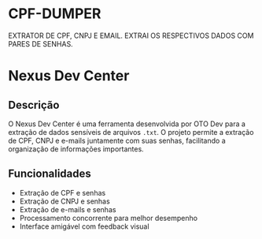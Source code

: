 # CPF-DUMPER
EXTRATOR DE CPF, CNPJ E EMAIL. EXTRAI OS RESPECTIVOS DADOS COM PARES DE SENHAS.


# Nexus Dev Center

## Descrição

O Nexus Dev Center é uma ferramenta desenvolvida por OTO Dev para a extração de dados sensíveis de arquivos `.txt`. O projeto permite a extração de CPF, CNPJ e e-mails juntamente com suas senhas, facilitando a organização de informações importantes.

## Funcionalidades

- Extração de CPF e senhas
- Extração de CNPJ e senhas
- Extração de e-mails e senhas
- Processamento concorrente para melhor desempenho
- Interface amigável com feedback visual
